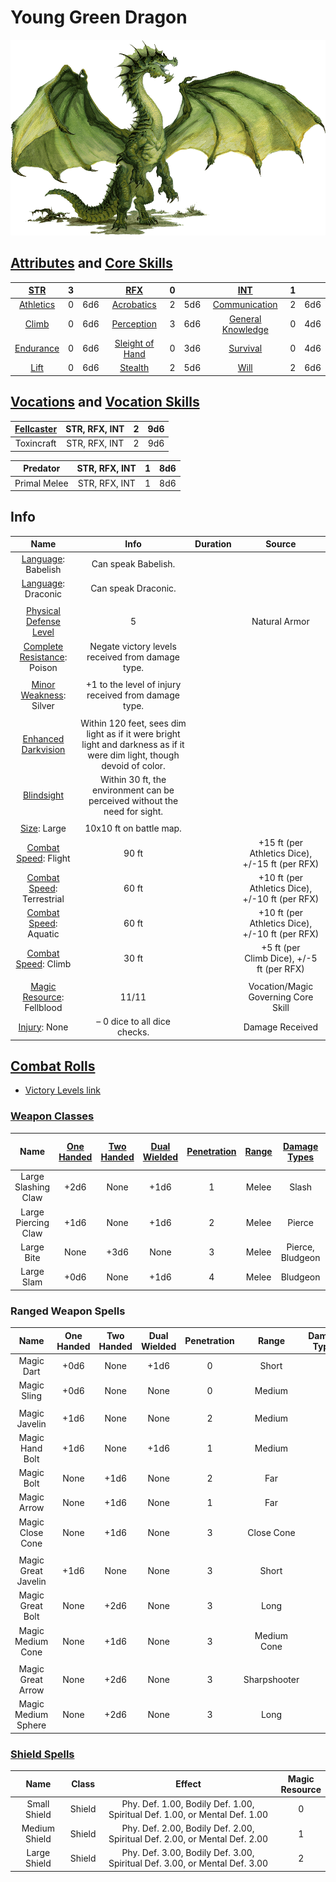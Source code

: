# Young Green Dragon

![img](./YoungGreenDragon.png)

## [Attributes](./../../../../../CoreRules/GeneralRules/Attributes.md) and [Core Skills](./../../../../../CoreRules/GeneralRules/CoreSkills.md)

|  [STR](./../../../../../CoreRules/GeneralRules/Attributes.md#strength-str)  | 3 |    |         [RFX](./../../../../../CoreRules/GeneralRules/Attributes.md#reflex-rfx)         | 0 |    |        [INT](./../../../../../CoreRules/GeneralRules/Attributes.md#intelligence-int)        | 1 |    |
| :-----------------------------------------------------------------------: | :-: | :-: | :-----------------------------------------------------------------------------------: | :-: | :-: | :---------------------------------------------------------------------------------------: | :-: | :-: |
| [Athletics](./../../../../../CoreRules/GeneralRules/CoreSkills.md#athletics) | 0 | 6d6 |      [Acrobatics](./../../../../../CoreRules/GeneralRules/CoreSkills.md#acrobatics)      | 2 | 5d6 |     [Communication](./../../../../../CoreRules/GeneralRules/CoreSkills.md#communication)     | 2 | 6d6 |
|     [Climb](./../../../../../CoreRules/GeneralRules/CoreSkills.md#climb)     | 0 | 6d6 |      [Perception](./../../../../../CoreRules/GeneralRules/CoreSkills.md#perception)      | 3 | 6d6 | [General Knowledge](./../../../../../CoreRules/GeneralRules/CoreSkills.md#general-knowledge) | 0 | 4d6 |
| [Endurance](./../../../../../CoreRules/GeneralRules/CoreSkills.md#endurance) | 0 | 6d6 | [Sleight of Hand](./../../../../../CoreRules/GeneralRules/CoreSkills.md#sleight-of-hand) | 0 | 3d6 |          [Survival](./../../../../../CoreRules/GeneralRules/CoreSkills.md#survival)          | 0 | 4d6 |
|      [Lift](./../../../../../CoreRules/GeneralRules/CoreSkills.md#lift)      | 0 | 6d6 |         [Stealth](./../../../../../CoreRules/GeneralRules/CoreSkills.md#stealth)         | 2 | 5d6 |              [Will](./../../../../../CoreRules/GeneralRules/CoreSkills.md#will)              | 2 | 6d6 |

## [Vocations](./../../../../../CoreRules/GeneralRules/Vocations.md) and [Vocation Skills](./../../../../../CoreRules/GeneralRules/Vocations.md#vocation-skills)

| [Fellcaster](./../../../MagicSystems/Fellcraft/Fellcraft.md) | STR, RFX, INT | 2 | 9d6 |
| :-------------------------------------------------------: | :-----------: | :-: | :-: |
|                        Toxincraft                        | STR, RFX, INT | 2 | 9d6 |

| Predator | STR, RFX, INT | 1 | 8d6 |
| :------: | :-----------: | :-: | :-: |
|   Primal Melee   | STR, RFX, INT | 1 | 8d6 |

## Info

|                                                  Name                                                  |                                                           Info                                                           | Duration |                      Source                      |
| :-----------------------------------------------------------------------------------------------------: | :----------------------------------------------------------------------------------------------------------------------: | :------: | :----------------------------------------------: |
|                          [Language](./../../../Languages/Languages.md): Babelish                          |                                                   Can speak Babelish.                                                   |          |                                                  |
|                          [Language](./../../../Languages/Languages.md): Draconic                          |                                                   Can speak Draconic.                                                   |          |                                                  |
|                                                                                                        |                                                                                                                          |          |                                                  |
| [Physical Defense Level](./../../../../../CoreRules/CombatRules/DefenseAndPenetration.md#physical-defense) |                                                            5                                                            |          |                  Natural Armor                  |
|       [Complete Resistance](./../../../../../CoreRules/CombatRules/WeaknessAndResistance.md): Poison       |                                     Negate victory levels received from damage type.                                     |          |                                                  |
|                                                                                                        |                                                                                                                          |          |                                                  |
|         [Minor Weakness](./../../../../../CoreRules/CombatRules/WeaknessAndResistance.md): Silver         |                                  +1 to the level of injury received from damage type.                                  |          |                                                  |
|                                                                                                        |                                                                                                                          |          |                                                  |
|        [Enhanced Darkvision](./../../../../../CoreRules/AdvancedRules/VisionAndLight.md#darkvision)        | Within 120 feet, sees dim light as if it were bright light and darkness as if it were dim light, though devoid of color. |          |                                                  |
|            [Blindsight](./../../../../../CoreRules/AdvancedRules/VisionAndLight.md#blindsight)            |                        Within 30 ft, the environment can be perceived without the need for sight.                        |          |                                                  |
|                                                                                                        |                                                                                                                          |          |                                                  |
|                  [Size](./../../../../../CoreRules/CombatRules/BattleMap.md#size): Large                  |                                                 10x10 ft on battle map.                                                 |          |                                                  |
|         [Combat Speed](./../../../../../CoreRules/CombatRules/CombatSpeed.md#combat-speeds): Flight         |                                                          90 ft                                                          |          | +15 ft (per Athletics Dice), +/-15 ft (per RFX) |
|      [Combat Speed](./../../../../../CoreRules/CombatRules/CombatSpeed.md#combat-speeds): Terrestrial      |                                                          60 ft                                                          |          | +10 ft (per Athletics Dice), +/-10 ft (per RFX) |
|        [Combat Speed](./../../../../../CoreRules/CombatRules/CombatSpeed.md#combat-speeds): Aquatic        |                                                          60 ft                                                          |          | +10 ft (per Athletics Dice), +/-10 ft (per RFX) |
|         [Combat Speed](./../../../../../CoreRules/CombatRules/CombatSpeed.md#combat-speeds): Climb         |                                                          30 ft                                                          |          |    +5 ft (per Climb Dice), +/-5 ft (per RFX)    |
|                                                                                                        |                                                                                                                          |          |                                                  |
|            [Magic Resource](./../../../../../CoreRules/MagicRules/MagicResource.md): Fellblood            |                                                          11/11                                                          |          |       Vocation/Magic Governing Core Skill       |
|                      [Injury](./../../../../../CoreRules/CombatRules/Injury.md): None                      |                                              – 0 dice to all dice checks.                                              |          |                 Damage Received                 |

## [Combat Rolls](./../../../../../CoreRules/CombatRules/CombatRolls.md)

- [Victory Levels link](./../../../../../CoreRules/CombatRules/VictoryLevels.md)

### [Weapon Classes](./../../../../../CoreRules/CombatRules/WeaponClasses.md)

|        Name        | [One<br />Handed](./../../../../../CoreRules/CombatRules/WeaponClasses.md#one-handed) | [Two<br />Handed](./../../../../../CoreRules/CombatRules/WeaponClasses.md#two-handed) | [Dual<br />Wielded](./../../../../../CoreRules/CombatRules/WeaponClasses.md#dual-wielded) | [Penetration](./../../../../../CoreRules/CombatRules/DefenseAndPenetration.md#penetration) | [Range](./../../../../../CoreRules/CombatRules/Range.md) | [Damage<br />Types](./../../../../../CoreRules/CombatRules/DamageTypes.md) | [Engageable<br />Opponents](./../../../../../CoreRules/CombatRules/EngageableOpponents.md) | [Area Of<br />Effect](./../../../../../CoreRules/CombatRules/AreaOfEffect.md) | [Weapon<br />Resource](./../../../../../CoreRules/CombatRules/WeaponClasses.md#weapon-resources) |
| :-----------------: | :--------------------------------------------------------------------------------: | :--------------------------------------------------------------------------------: | :------------------------------------------------------------------------------------: | :-------------------------------------------------------------------------------------: | :---------------------------------------------------: | :---------------------------------------------------------------------: | :-------------------------------------------------------------------------------------: | :------------------------------------------------------------------------: | :-------------------------------------------------------------------------------------------: |
| Large Slashing Claw |                                        +2d6                                        |                                        None                                        |                                          +1d6                                          |                                            1                                            |                         Melee                         |                                  Slash                                  |                                          Rapid                                          |                                    None                                    |                                             None                                             |
| Large Piercing Claw |                                        +1d6                                        |                                        None                                        |                                          +1d6                                          |                                            2                                            |                         Melee                         |                                 Pierce                                 |                                          Rapid                                          |                                    None                                    |                                             None                                             |
|     Large Bite     |                                        None                                        |                                        +3d6                                        |                                          None                                          |                                            3                                            |                         Melee                         |                            Pierce, Bludgeon                            |                                       Rapid Max 2                                       |                                    None                                    |                                             None                                             |
|     Large Slam     |                                        +0d6                                        |                                        None                                        |                                          +1d6                                          |                                            4                                            |                         Melee                         |                                Bludgeon                                |                                          Rapid                                          |                                    None                                    |                                             None                                             |

### Ranged Weapon Spells

|        Name        | One<br />Handed | Two<br />Handed | Dual<br />Wielded | Penetration |    Range    | Damage<br />Types | Engageable<br />Opponents | Area Of<br />Effect | Magic<br />Resource |
| :-----------------: | :-------------: | :-------------: | :---------------: | :---------: | :----------: | :---------------: | :-----------------------: | :-----------------: | :-----------------: |
|     Magic Dart     |      +0d6      |      None      |       +1d6       |      0      |    Short    |                  |           Quick           |        None        |          0          |
|     Magic Sling     |      +0d6      |      None      |       None       |      0      |    Medium    |                  |         Standard         |        None        |          0          |
|                    |                |                |                  |            |              |                  |                          |                    |                    |
|    Magic Javelin    |      +1d6      |      None      |       None       |      2      |    Medium    |                  |         Standard         |        None        |          1          |
|   Magic Hand Bolt   |      +1d6      |      None      |       +1d6       |      1      |    Medium    |                  |         Standard         |        None        |          1          |
|     Magic Bolt     |      None      |      +1d6      |       None       |      2      |     Far     |                  |          Loading          |        None        |          1          |
|     Magic Arrow     |      None      |      +1d6      |       None       |      1      |     Far     |                  |           Quick           |        None        |          1          |
|  Magic Close Cone  |      None      |      +1d6      |       None       |      3      |  Close Cone  |                  |             1             |  Cone Calculation  |          1          |
|                    |                |                |                  |            |              |                  |                          |                    |                    |
| Magic Great Javelin |      +1d6      |      None      |       None       |      3      |    Short    |                  |         Standard         |        None        |          2          |
|  Magic Great Bolt  |      None      |      +2d6      |       None       |      3      |     Long     |                  |      Complex Loading      |        None        |          2          |
|  Magic Medium Cone  |      None      |      +1d6      |       None       |      3      | Medium Cone |                  |             1             |  Cone Calculation  |          2          |
|                    |                |                |                  |            |              |                  |                          |                    |                    |
|  Magic Great Arrow  |      None      |      +2d6      |       None       |      3      | Sharpshooter |                  |         Standard         |        None        |          3          |
| Magic Medium Sphere |      None      |      +2d6      |       None       |      3      |     Long     |                  |             1             | Sphere Calculation |          3          |
### [Shield Spells](./../../../../../CoreRules/MagicRules/Spells.md#shield-spells)

|     Name     | Class |                                   Effect                                   | Magic<br />Resource |
| :-----------: | :----: | :-------------------------------------------------------------------------: | :-----------------: |
| Small Shield | Shield | Phy. Def. 1.00, Bodily Def. 1.00, Spiritual Def. 1.00, or Mental Def. 1.00 |          0          |
| Medium Shield | Shield | Phy. Def. 2.00, Bodily Def. 2.00, Spiritual Def. 2.00, or Mental Def. 2.00 |          1          |
| Large Shield | Shield | Phy. Def. 3.00, Bodily Def. 3.00, Spiritual Def. 3.00, or Mental Def. 3.00 |          2          |
